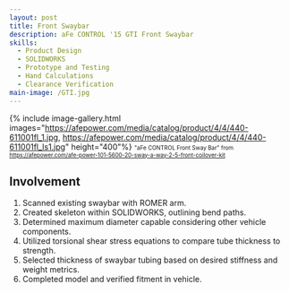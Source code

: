 ```yaml
---
layout: post
title: Front Swaybar
description: aFe CONTROL '15 GTI Front Swaybar
skills: 
  - Product Design
  - SOLIDWORKS
  - Prototype and Testing
  - Hand Calculations
  - Clearance Verification
main-image: /GTI.jpg
---
```


{% include image-gallery.html images="https://afepower.com/media/catalog/product/4/4/440-611001fl_1.jpg, https://afepower.com/media/catalog/product/4/4/440-611001fl_ls1.jpg" height="400"%}
<span style="font-size: 10px">"aFe CONTROL Front Sway Bar" from https://afepower.com/afe-power-101-5600-20-sway-a-way-2-5-front-coilover-kit</span>

## Involvement
1. Scanned existing swaybar with ROMER arm.
2. Created skeleton within SOLIDWORKS, outlining bend paths.
3. Determined maximum diameter capable considering other vehicle components.
4. Utilized torsional shear stress equations to compare tube thickness to strength.
5. Selected thickness of swaybar tubing based on desired stiffness and weight metrics.
6. Completed model and verified fitment in vehicle.
